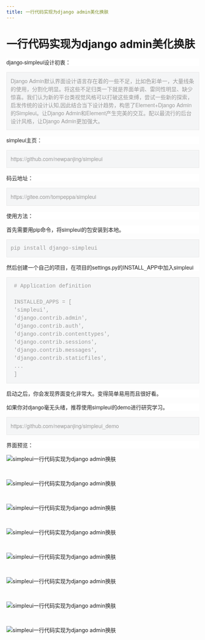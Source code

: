 ```yaml
---
title: 一行代码实现为django admin美化换肤
---
```


# 一行代码实现为django admin美化换肤

<p style="-webkit-tap-highlight-color: transparent; box-sizing: border-box; margin-top: 16px; margin-bottom: 16px; padding: 0px; color: rgb(34, 34, 34); font-family: &quot;PingFang SC&quot;, &quot;Hiragino Sans GB&quot;, &quot;Microsoft YaHei&quot;, &quot;WenQuanYi Micro Hei&quot;, &quot;Helvetica Neue&quot;, Arial, sans-serif; white-space: normal; background-color: rgb(255, 255, 255);">django-simpleui设计初衷：</p><blockquote style="-webkit-tap-highlight-color: transparent; box-sizing: border-box; margin: 1em 0px; padding: 12px 10px; position: relative; line-height: 1.5; color: rgb(153, 153, 153); background: rgb(244, 245, 246); border: 1px solid rgb(232, 232, 232); font-family: &quot;PingFang SC&quot;, &quot;Hiragino Sans GB&quot;, &quot;Microsoft YaHei&quot;, &quot;WenQuanYi Micro Hei&quot;, &quot;Helvetica Neue&quot;, Arial, sans-serif; white-space: normal;"><p style="-webkit-tap-highlight-color: transparent; box-sizing: border-box; margin-top: 0px; margin-bottom: 0px; padding: 0px;">Django Admin默认界面设计语言存在着的一些不足，比如色彩单一，大量线条的使用，分割化明显。将这些不足归类一下就是界面单调、雷同性明显、缺少惊喜。我们认为新的平台类视觉风格可以打破这些束缚，尝试一些新的探索，启发传统的设计认知,因此结合当下设计趋势，构思了Element+Django Admin的Simpleui。让Django Admin和Element产生完美的交互。配以最流行的后台设计风格，让Django Admin更加强大。</p></blockquote><p style="-webkit-tap-highlight-color: transparent; box-sizing: border-box; margin-top: 16px; margin-bottom: 16px; padding: 0px; color: rgb(34, 34, 34); font-family: &quot;PingFang SC&quot;, &quot;Hiragino Sans GB&quot;, &quot;Microsoft YaHei&quot;, &quot;WenQuanYi Micro Hei&quot;, &quot;Helvetica Neue&quot;, Arial, sans-serif; white-space: normal; background-color: rgb(255, 255, 255);">simpleui主页：</p><blockquote style="-webkit-tap-highlight-color: transparent; box-sizing: border-box; margin: 1em 0px; padding: 12px 10px; position: relative; line-height: 1.5; color: rgb(153, 153, 153); background: rgb(244, 245, 246); border: 1px solid rgb(232, 232, 232); font-family: &quot;PingFang SC&quot;, &quot;Hiragino Sans GB&quot;, &quot;Microsoft YaHei&quot;, &quot;WenQuanYi Micro Hei&quot;, &quot;Helvetica Neue&quot;, Arial, sans-serif; white-space: normal;"><p style="-webkit-tap-highlight-color: transparent; box-sizing: border-box; margin-top: 0px; margin-bottom: 0px; padding: 0px;">https://github.com/newpanjing/simpleui</p></blockquote><p style="-webkit-tap-highlight-color: transparent; box-sizing: border-box; margin-top: 16px; margin-bottom: 16px; padding: 0px; color: rgb(34, 34, 34); font-family: &quot;PingFang SC&quot;, &quot;Hiragino Sans GB&quot;, &quot;Microsoft YaHei&quot;, &quot;WenQuanYi Micro Hei&quot;, &quot;Helvetica Neue&quot;, Arial, sans-serif; white-space: normal; background-color: rgb(255, 255, 255);">码云地址：</p><blockquote style="-webkit-tap-highlight-color: transparent; box-sizing: border-box; margin: 1em 0px; padding: 12px 10px; position: relative; line-height: 1.5; color: rgb(153, 153, 153); background: rgb(244, 245, 246); border: 1px solid rgb(232, 232, 232); font-family: &quot;PingFang SC&quot;, &quot;Hiragino Sans GB&quot;, &quot;Microsoft YaHei&quot;, &quot;WenQuanYi Micro Hei&quot;, &quot;Helvetica Neue&quot;, Arial, sans-serif; white-space: normal;"><p style="-webkit-tap-highlight-color: transparent; box-sizing: border-box; margin-top: 0px; margin-bottom: 0px; padding: 0px;">https://gitee.com/tompeppa/simpleui</p></blockquote><p style="-webkit-tap-highlight-color: transparent; box-sizing: border-box; margin-top: 16px; margin-bottom: 16px; padding: 0px; color: rgb(34, 34, 34); font-family: &quot;PingFang SC&quot;, &quot;Hiragino Sans GB&quot;, &quot;Microsoft YaHei&quot;, &quot;WenQuanYi Micro Hei&quot;, &quot;Helvetica Neue&quot;, Arial, sans-serif; white-space: normal; background-color: rgb(255, 255, 255);">使用方法：</p><p style="-webkit-tap-highlight-color: transparent; box-sizing: border-box; margin-top: 16px; margin-bottom: 16px; padding: 0px; color: rgb(34, 34, 34); font-family: &quot;PingFang SC&quot;, &quot;Hiragino Sans GB&quot;, &quot;Microsoft YaHei&quot;, &quot;WenQuanYi Micro Hei&quot;, &quot;Helvetica Neue&quot;, Arial, sans-serif; white-space: normal; background-color: rgb(255, 255, 255);">首先需要用pip命令，将simpleui的包安装到本地。</p><pre style="-webkit-tap-highlight-color: transparent; box-sizing: border-box; font-family: Consolas, Menlo, Courier, monospace; white-space: pre-wrap; position: relative; line-height: 1.5; color: rgb(153, 153, 153); margin-top: 1em; margin-bottom: 1em; padding: 12px 10px; background-color: rgb(244, 245, 246); border: 1px solid rgb(232, 232, 232);">pip&nbsp;install&nbsp;django-simpleui</pre><p style="-webkit-tap-highlight-color: transparent; box-sizing: border-box; margin-top: 16px; margin-bottom: 16px; padding: 0px; color: rgb(34, 34, 34); font-family: &quot;PingFang SC&quot;, &quot;Hiragino Sans GB&quot;, &quot;Microsoft YaHei&quot;, &quot;WenQuanYi Micro Hei&quot;, &quot;Helvetica Neue&quot;, Arial, sans-serif; white-space: normal; background-color: rgb(255, 255, 255);">然后创建一个自己的项目，在项目的settings.py的INSTALL_APP中加入simpleui</p><pre style="-webkit-tap-highlight-color: transparent; box-sizing: border-box; font-family: Consolas, Menlo, Courier, monospace; white-space: pre-wrap; position: relative; line-height: 1.5; color: rgb(153, 153, 153); margin-top: 1em; margin-bottom: 1em; padding: 12px 10px; background-color: rgb(244, 245, 246); border: 1px solid rgb(232, 232, 232);">
&nbsp;#&nbsp;Application&nbsp;definition
&nbsp;
&nbsp;INSTALLED_APPS&nbsp;=&nbsp;[&nbsp;
&nbsp;&#39;simpleui&#39;,&nbsp;
&nbsp;&#39;django.contrib.admin&#39;,&nbsp;
&nbsp;&#39;django.contrib.auth&#39;,&nbsp;
&nbsp;&#39;django.contrib.contenttypes&#39;,&nbsp;
&nbsp;&#39;django.contrib.sessions&#39;,&nbsp;
&nbsp;&#39;django.contrib.messages&#39;,&nbsp;
&nbsp;&#39;django.contrib.staticfiles&#39;,&nbsp;
&nbsp;...
&nbsp;]</pre><p style="-webkit-tap-highlight-color: transparent; box-sizing: border-box; margin-top: 16px; margin-bottom: 16px; padding: 0px; color: rgb(34, 34, 34); font-family: &quot;PingFang SC&quot;, &quot;Hiragino Sans GB&quot;, &quot;Microsoft YaHei&quot;, &quot;WenQuanYi Micro Hei&quot;, &quot;Helvetica Neue&quot;, Arial, sans-serif; white-space: normal; background-color: rgb(255, 255, 255);">启动之后，你会发现界面变化非常大。变得简单易用而且很好看。</p><p style="-webkit-tap-highlight-color: transparent; box-sizing: border-box; margin-top: 16px; margin-bottom: 16px; padding: 0px; color: rgb(34, 34, 34); font-family: &quot;PingFang SC&quot;, &quot;Hiragino Sans GB&quot;, &quot;Microsoft YaHei&quot;, &quot;WenQuanYi Micro Hei&quot;, &quot;Helvetica Neue&quot;, Arial, sans-serif; white-space: normal; background-color: rgb(255, 255, 255);">如果你对django毫无头绪，推荐使用simpleui的demo进行研究学习。</p><blockquote style="-webkit-tap-highlight-color: transparent; box-sizing: border-box; margin: 1em 0px; padding: 12px 10px; position: relative; line-height: 1.5; color: rgb(153, 153, 153); background: rgb(244, 245, 246); border: 1px solid rgb(232, 232, 232); font-family: &quot;PingFang SC&quot;, &quot;Hiragino Sans GB&quot;, &quot;Microsoft YaHei&quot;, &quot;WenQuanYi Micro Hei&quot;, &quot;Helvetica Neue&quot;, Arial, sans-serif; white-space: normal;"><p style="-webkit-tap-highlight-color: transparent; box-sizing: border-box; margin-top: 0px; margin-bottom: 0px; padding: 0px;">https://github.com/newpanjing/simpleui_demo</p></blockquote><p style="-webkit-tap-highlight-color: transparent; box-sizing: border-box; margin-top: 16px; margin-bottom: 16px; padding: 0px; color: rgb(34, 34, 34); font-family: &quot;PingFang SC&quot;, &quot;Hiragino Sans GB&quot;, &quot;Microsoft YaHei&quot;, &quot;WenQuanYi Micro Hei&quot;, &quot;Helvetica Neue&quot;, Arial, sans-serif; white-space: normal; background-color: rgb(255, 255, 255);">界面预览：</p><p><img src="http://p1.pstatp.com/large/pgc-image/9ce83c9247bb45d99b921a1165c0cebc" img_width="2876" img_height="1850" alt="simpleui一行代码实现为django admin换肤" inline="0" style="-webkit-tap-highlight-color: transparent; box-sizing: border-box; border-style: none; max-width: 100%; display: block; margin: 10px auto;"/></p><p class="pgc-img-caption" style="-webkit-tap-highlight-color: transparent; box-sizing: border-box; margin-top: 0px; margin-bottom: 0px; padding: 0px; text-align: center; font-size: 12px; color: rgb(119, 119, 119); line-height: 16px;"><br/></p><p><img src="http://p1.pstatp.com/large/pgc-image/4119ce96fd9b42ddb3a73030dc9d6d21" img_width="2876" img_height="1850" alt="simpleui一行代码实现为django admin换肤" inline="0" style="-webkit-tap-highlight-color: transparent; box-sizing: border-box; border-style: none; max-width: 100%; display: block; margin: 10px auto;"/></p><p class="pgc-img-caption" style="-webkit-tap-highlight-color: transparent; box-sizing: border-box; margin-top: 0px; margin-bottom: 0px; padding: 0px; text-align: center; font-size: 12px; color: rgb(119, 119, 119); line-height: 16px;"><br/></p><p><img src="http://p1.pstatp.com/large/pgc-image/021e532cab2c418d9ea2fd0731a3d4be" img_width="2876" img_height="1850" alt="simpleui一行代码实现为django admin换肤" inline="0" style="-webkit-tap-highlight-color: transparent; box-sizing: border-box; border-style: none; max-width: 100%; display: block; margin: 10px auto;"/></p><p class="pgc-img-caption" style="-webkit-tap-highlight-color: transparent; box-sizing: border-box; margin-top: 0px; margin-bottom: 0px; padding: 0px; text-align: center; font-size: 12px; color: rgb(119, 119, 119); line-height: 16px;"><br/></p><p><img src="http://p3.pstatp.com/large/pgc-image/672f35a7d62a436ba3896c3189ec36b1" img_width="2876" img_height="1850" alt="simpleui一行代码实现为django admin换肤" inline="0" style="-webkit-tap-highlight-color: transparent; box-sizing: border-box; border-style: none; max-width: 100%; display: block; margin: 10px auto;"/></p><p class="pgc-img-caption" style="-webkit-tap-highlight-color: transparent; box-sizing: border-box; margin-top: 0px; margin-bottom: 0px; padding: 0px; text-align: center; font-size: 12px; color: rgb(119, 119, 119); line-height: 16px;"><br/></p><p><img src="http://p1.pstatp.com/large/pgc-image/05b828f88e324d8f8679fb97d81fd249" img_width="2876" img_height="1850" alt="simpleui一行代码实现为django admin换肤" inline="0" style="-webkit-tap-highlight-color: transparent; box-sizing: border-box; border-style: none; max-width: 100%; display: block; margin: 10px auto;"/></p><p class="pgc-img-caption" style="-webkit-tap-highlight-color: transparent; box-sizing: border-box; margin-top: 0px; margin-bottom: 0px; padding: 0px; text-align: center; font-size: 12px; color: rgb(119, 119, 119); line-height: 16px;"><br/></p><p><img src="http://p9.pstatp.com/large/pgc-image/6e223fa5e19a41699f2f071f0d755be5" img_width="2876" img_height="1850" alt="simpleui一行代码实现为django admin换肤" inline="0" style="-webkit-tap-highlight-color: transparent; box-sizing: border-box; border-style: none; max-width: 100%; display: block; margin: 10px auto;"/></p><p class="pgc-img-caption" style="-webkit-tap-highlight-color: transparent; box-sizing: border-box; margin-top: 0px; margin-bottom: 0px; padding: 0px; text-align: center; font-size: 12px; color: rgb(119, 119, 119); line-height: 16px;"><br/></p><p><img src="http://p1.pstatp.com/large/pgc-image/8ca408d1005f4495a39642357470087a" img_width="2876" img_height="1850" alt="simpleui一行代码实现为django admin换肤" inline="0" style="-webkit-tap-highlight-color: transparent; box-sizing: border-box; border-style: none; max-width: 100%; display: block; margin: 10px auto;"/></p><p class="pgc-img-caption" style="-webkit-tap-highlight-color: transparent; box-sizing: border-box; margin-top: 0px; margin-bottom: 0px; padding: 0px; text-align: center; font-size: 12px; color: rgb(119, 119, 119); line-height: 16px;"><br/></p><p><img src="http://p3.pstatp.com/large/pgc-image/6809fe93345f4f4287c21b3a9592460e" img_width="2876" img_height="1850" alt="simpleui一行代码实现为django admin换肤" inline="0" style="-webkit-tap-highlight-color: transparent; box-sizing: border-box; border-style: none; max-width: 100%; display: block; margin: 10px auto;"/></p><p><br/></p>


